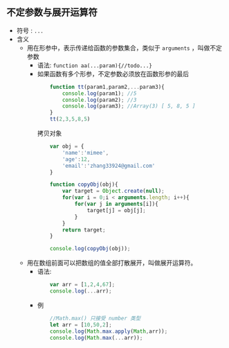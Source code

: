 ## 不定参数与展开运算符
- 符号 : `...` 
- 含义
    + 用在形参中，表示传递给函数的参数集合，类似于 `arguments` ，叫做不定参数 
        * 语法: `function aa(...param){//todo...}`
        * 如果函数有多个形参，不定参数必须放在函数形参的最后
            ```javascript
                function tt(param1,param2,...param3){
                    console.log(param1); //5
                    console.log(param2); //3
                    console.log(param3); //Array(3) [ 5, 8, 5 ]
                }
                tt(2,3,5,8,5)
            ```
            拷贝对象
            ```javascript
                var obj = {
                    'name':'mimee',
                    'age':12,
                    'email':'zhang33924@gmail.com'
                }

                function copyObj(obj){
                    var target = Object.create(null);
                    for(var i = 0;i < arguments.length; i++){
                        for(var j in arguments[i]){
                            target[j] = obj[j];
                        }
                    }
                    return target;
                }

                console.log(copyObj(obj));
            ```
    + 用在数组前面可以把数组的值全部打散展开，叫做展开运算符。
        - 语法: 
            ```javascript
                var arr = [1,2,4,67];
                console.log(...arr);
            ```
        - 例
            ```javascript
                //Math.max() 只接受 number 类型
                let arr = [10,50,2];
                console.log(Math.max.apply(Math,arr));
                console.log(Math.max(...arr));
            ```
